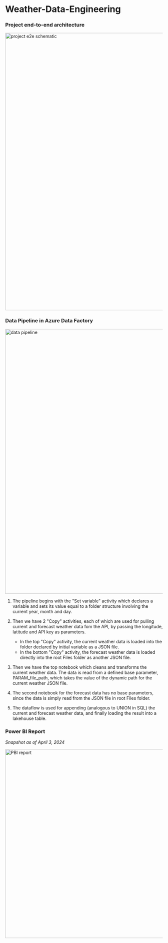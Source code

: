 # Weather-Data-Engineering
### Project end-to-end architecture
<img width="887" alt="project e2e schematic" src="https://github.com/johnuzoma/Weather-Data-Engineering/assets/18267074/072e85f1-5aa2-4b04-a4c6-b37e2417586b">


### Data Pipeline in Azure Data Factory
<img width="847" alt="data pipeline" src="https://github.com/johnuzoma/Weather-Data-Engineering/assets/18267074/e639556e-9522-4f3c-bb3f-ab165a62ef0c">

1. The pipeline begins with the "Set variable" activity which declares a variable and sets its value equal to a folder structure involving the current year, month and day.
2. Then we have 2 "Copy" activities, each of which are used for pulling current and forecast weather data fom the API, by passing the longitude, latitude and API key as parameters.
  
    - In the top "Copy" activity, the current weather data is loaded into the folder declared by initial variable as a JSON file.
    - In the bottom "Copy" activity, the forecast weather data is loaded directly into the root Files folder as another JSON file.
   
4. Then we have the top notebook which cleans and transforms the current weather data. The data is read from a defined base parameter, PARAM_file_path, which takes the value of the dynamic path for the current weather JSON file.
5. The second notebook for the forecast data has no base parameters, since the data is simply read from the JSON file in root Files folder.
6. The dataflow is used for appending (analogous to UNION in SQL) the current and forecast weather data, and finally loading the result into a lakehouse table.
 
### Power BI Report
*Snapshot as of April 3, 2024*

<img width="604" alt="PBI report" src="https://github.com/johnuzoma/Weather-Data-Engineering/assets/18267074/9a660940-24e8-4c42-b09a-c92f5197e719">



